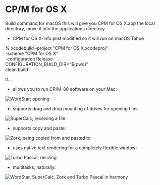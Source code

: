 CP/M for OS X
=============
Build command for macOS this will give you CPM for OS X.app the local directory, move it into the applications directory.
- CPM for OS X-Info.plist modified so it will run on macOS Tahoe

% xcodebuild -project "CPM for OS X.xcodeproj" \
           -scheme "CPM for OS X" \
           -configuration Release \
           CONFIGURATION_BUILD_DIR="$(pwd)" \
           clean build
           
It…

* allows you to run CP/M-80 software on your Mac:

![WordStar; opening](Images/WordStar.gif)

* supports drag and drop mounting of drives for opening files:

![SuperCalc; receiving a file](Images/SuperCalc.gif)

* supports copy and paste:

![Zork; being copied from and pasted to](Images/Zork.gif)

* uses native text rendering for a completely flexible window:

![Turbo Pascal; resizing](Images/TurboPascal.gif)

* multitasks, naturally:

![WordStar, SuperCalc, Zork and Turbo Pascal in harmony](Images/Multitasking.gif)
